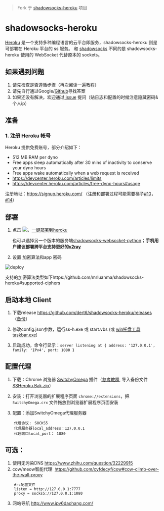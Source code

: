 > Fork 于 [shadowsocks-heroku](https://github.com/mrluanma/shadowsocks-heroku) 项目

# shadowsocks-heroku
[Heroku](https://www.heroku.com/) 是一个支持多种编程语言的云平台即服务，shadowsocks-heroku 则是可部署在 Heroku 平台的 ss 服务。
和 [shadowsocks](https://github.com/clowwindy/shadowsocks) 不同的是 shadowsocks-heroku 使用的 WebSocket 代替原本的 sockets。

## 如果遇到问题
1. 请先检查是否遵循步骤（再次阅读一遍教程）
2. 请先自行通过Google/[Github](https://github.com/dert6/shadowsocks-heroku/search?utf8=%E2%9C%93&q=&type=)寻找答案
3. 如果还没有解决，欢迎通过[ issue](https://github.com/dert6/shadowsocks-heroku/issues?q=is%3Aissue+is%3Aclosed+label%3Asolved) 提问（贴日志和配置的时候注意隐藏密码&个人ip）

## 准备

### 1. 注册 Heroku 帐号
Heroku 提供免费账号，部分介绍如下：
- 512 MB RAM per dyno
- Free apps sleep automatically after 30 mins of inactivity to conserve your dyno hours
- Free apps wake automatically when a web request is received
- https://devcenter.heroku.com/articles/limits
- https://devcenter.heroku.com/articles/free-dyno-hours#usage

注册地址：https://signup.heroku.com/ （注册和部署过程可能需要梯子[#10](https://github.com/dert6/shadowsocks-heroku/issues/10)，[#14](https://github.com/dert6/shadowsocks-heroku/issues/14)）

## 部署
1. 点击 [![](https://www.herokucdn.com/deploy/button.png)](https://heroku.com/deploy?template=https://github.com/dert6/shadowsocks-heroku/tree/re)，[一键部署到heroku](https://heroku.com/deploy?template=https://github.com/dert6/shadowsocks-heroku/tree/re)
  
    也可以选择另一个版本的服务端[shadowsocks-websocket-python](https://github.com/dert6/shadowsocks-websocket-python/blob/deploy/README.md)；**手机用户建议部署跨平台支持更好的[v2ray](https://github.com/dert6/v2hero)**

1. 设置 加密算法和app 密码

![deploy](https://user-images.githubusercontent.com/31188782/31343896-ab0a868a-ad43-11e7-8a83-369cf5e385b0.jpg)

[](https://user-images.githubusercontent.com/31188782/31310674-e783c9e4-abce-11e7-87d2-48f328e74169.JPG)

支持的加密算法类型如下https://github.com/mrluanma/shadowsocks-heroku#supported-ciphers

## 启动本地 Client
1. 下载release https://github.com/dert6/shadowsocks-heroku/releases （[备份](https://github.com/dert6/archive/tree/master/tool)）

2. 修改config.json参数，运行ss-h.exe 或 start.vbs (或 [win托盘工具taskbar.exe](https://github.com/dert6/shadowsocks-heroku/issues/39))

5. 启动成功，命令行显示：`server listening at { address: '127.0.0.1', family: 'IPv4', port: 1080 }`

## 配置代理
1. 下载：Chrome 浏览器 [SwitchyOmega](https://github.com/FelisCatus/SwitchyOmega/releases) 插件（[参考教程](https://github.com/FelisCatus/SwitchyOmega/wiki/GFWList), 导入备份文件[SSHeroku.Bak.zip](https://github.com/dert6/shadowsocks-heroku/files/1371313/SSHeroku.zip)）

2. 安装：打开浏览器的扩展程序页面 `chrome://extensions`，把 `SwitchyOmega.crx` 文件拖放到浏览器扩展程序页面安装 

3. 配置：添加SwitchyOmega代理服务器
```
    代理协议： SOCKS5
    代理服务器local_address：127.0.0.1 
    代理端口local_port： 1080 
```
    
## 可选：
1. 使用无污染DNS https://www.zhihu.com/question/32229915
2. cow/meow智能代理  https://github.com/cyfdecyf/cow#cow-climb-over-the-wall-proxy
```
    #rc配置文件
    listen = http://127.0.0.1:7777
    proxy = socks5://127.0.0.1:1080
```
3. 网站导航 http://www.ipv6daohang.com/
